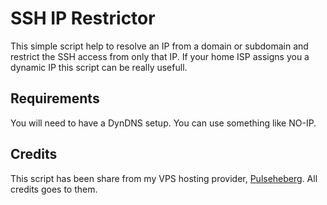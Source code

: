 # SSH IP Restrictor
This simple script help to resolve an IP from a domain or subdomain and restrict the SSH access from only that IP. If your home ISP assigns you a dynamic IP this script can be really usefull. 
## Requirements
You will need to have a DynDNS setup. You can use something like NO-IP.
## Credits
This script has been share from my VPS hosting provider, [Pulseheberg](pulseheberg.com). All credits goes to them. 
